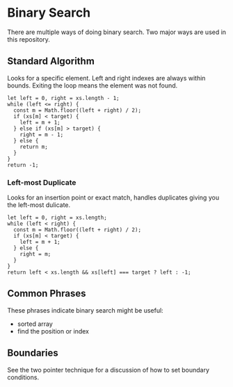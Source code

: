 # Binary Search

There are multiple ways of doing binary search.  Two major ways are used in this repository.

## Standard Algorithm

Looks for a specific element.  Left and right indexes are always within bounds.  Exiting the loop means the element was not found.

```
let left = 0, right = xs.length - 1;
while (left <= right) {
  const m = Math.floor((left + right) / 2);
  if (xs[m] < target) {
    left = m + 1;
  } else if (xs[m] > target) {
    right = m - 1;
  } else {
    return m;
  }
}
return -1;
```

### Left-most Duplicate

Looks for an insertion point or exact match, handles duplicates giving you the left-most dulicate.

```
let left = 0, right = xs.length;
while (left < right) {
  const m = Math.floor((left + right) / 2);
  if (xs[m] < target) {
    left = m + 1;
  } else {
    right = m;
  }
}
return left < xs.length && xs[left] === target ? left : -1;
```

## Common Phrases

These phrases indicate binary search might be useful:

- sorted array
- find the position or index

## Boundaries

See the two pointer technique for a discussion of how to set boundary conditions.
